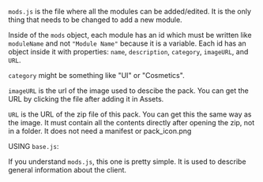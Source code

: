 `mods.js` is the file where all the modules can be added/edited. It is the only thing that needs to be changed to add a new module.

Inside of the `mods` object, each module has an id which must be written like `moduleName` and not `"Module Name"` because it is a variable. Each id has an object inside it with properties: `name`, `description`, `category`, `imageURL`, and `URL`.

`category` might be something like "UI" or "Cosmetics".

`imageURL` is the url of the image used to descibe the pack. You can get the URL by clicking the file after adding it in Assets.

`URL` is the URL of the zip file of this pack. You can get this the same way as the image. It must contain all the contents directly after opening the zip, not in a folder. It does not need a manifest or pack_icon.png

USING `base.js`:

If you understand `mods.js`, this one is pretty simple. It is used to describe general information about the client.